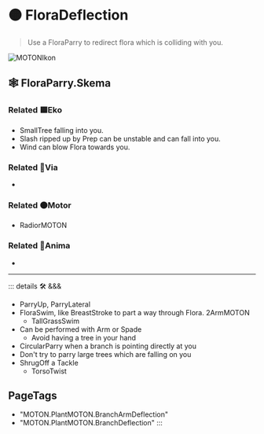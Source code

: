 # 🟠 <motor>FloraDeflection</motor>

> Use a FloraParry to redirect flora which is colliding with you.  

![MOTONIkon](/Ikon/Motor_Ikon.png)

## 🕸 FloraParry.Skema

### Related 🟩<ekos>Eko</ekos>

- SmallTree falling into you.
- Slash ripped up by Prep can be unstable and can fall into you.
- Wind can blow Flora towards you.

### Related 🔻<via>Via</via>

-

### Related 🟠<motor>Motor</motor>

- RadiorMOTON

### Related 💜<anima>Anima</anima>

-

---

<!-- =================================================== -->
<!-- =================================================== -->
<!-- =================================================== -->
<!-- =================================================== -->
<!-- =================================================== -->
::: details 🛠 <dev>&&&</dev>

- ParryUp, ParryLateral
- FloraSwim, like BreastStroke to part a way through Flora. 2ArmMOTON
    - TallGrassSwim
- Can be performed with Arm or Spade
    - Avoid having a tree in your hand
- CircularParry when a branch is pointing directly at you  
- Don't try to parry large trees which are falling on you
- ShrugOff a Tackle
    - TorsoTwist

<h2>PageTags</h2>

- "MOTON.PlantMOTON.BranchArmDeflection"
- "MOTON.PlantMOTON.BranchDeflection"
:::
